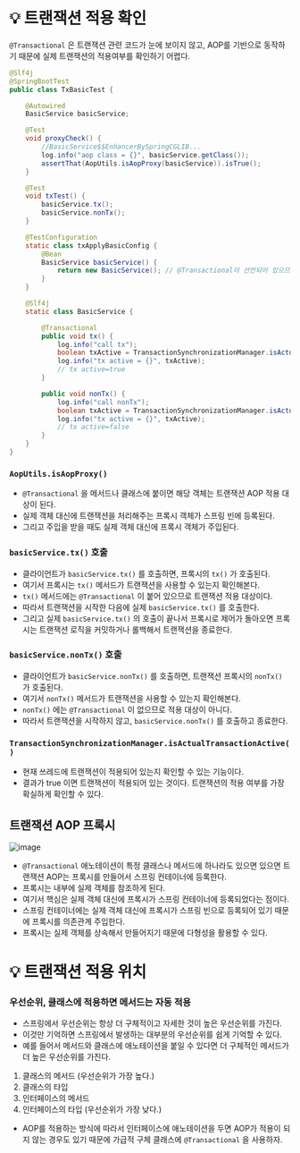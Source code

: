 # 💡 트랜잭션 적용 확인
`@Transactional` 은 트랜잭션 관련 코드가 눈에 보이지 않고, AOP를 기반으로 동작하기 때문에 실제 트랜잭션의 적용여부를 확인하기 어렵다.
```java
@Slf4j
@SpringBootTest
public class TxBasicTest {

    @Autowired
    BasicService basicService;

    @Test
    void proxyCheck() {
        //BasicService$$EnhancerBySpringCGLIB...
        log.info("aop class = {}", basicService.getClass());
        assertThat(AopUtils.isAopProxy(basicService)).isTrue();
    }

    @Test
    void txTest() {
        basicService.tx();
        basicService.nonTx();
    }

    @TestConfiguration
    static class txApplyBasicConfig {
        @Bean
        BasicService basicService() {
            return new BasicService(); // @Transactional이 선언되어 있으므로 프록시 객체가 Bean으로 등록된다.
        }
    }

    @Slf4j
    static class BasicService {

        @Transactional
        public void tx() {
            log.info("call tx");
            boolean txActive = TransactionSynchronizationManager.isActualTransactionActive();
            log.info("tx active = {}", txActive);
            // tx active=true
        }

        public void nonTx() {
            log.info("call nonTx");
            boolean txActive = TransactionSynchronizationManager.isActualTransactionActive();
            log.info("tx active = {}", txActive);
            // tx active=false
        }
    }
}
```

### `AopUtils.isAopProxy()`
* `@Transactional` 을 메서드나 클래스에 붙이면 해당 객체는 트랜잭션 AOP 적용 대상이 된다.
* 실제 객체 대신에 트랜잭션을 처리해주는 프록시 객체가 스프링 빈에 등록된다. 
* 그리고 주입을 받을 때도 실제 객체 대신에 프록시 객체가 주입된다.

### `basicService.tx()` 호출
* 클라이언트가 `basicService.tx()` 를 호출하면, 프록시의 `tx()` 가 호출된다. 
* 여기서 프록시는 `tx()` 메서드가 트랜잭션을 사용할 수 있는지 확인해본다. 
* `tx()` 메서드에는 `@Transactional` 이 붙어 있으므로 트랜잭션 적용 대상이다.
* 따라서 트랜잭션을 시작한 다음에 실제 `basicService.tx()` 를 호출한다.
* 그리고 실제 `basicService.tx()` 의 호출이 끝나서 프록시로 제어가 돌아오면 프록시는 트랜잭션 로직을 커밋하거나 롤백해서 트랜잭션을 종료한다.

### `basicService.nonTx()` 호출
* 클라이언트가 `basicService.nonTx()` 를 호출하면, 트랜잭션 프록시의 `nonTx()` 가 호출된다.
* 여기서 `nonTx()` 메서드가 트랜잭션을 사용할 수 있는지 확인해본다. 
* `nonTx()` 에는 `@Transactional` 이 없으므로 적용 대상이 아니다.
* 따라서 트랜잭션을 시작하지 않고, `basicService.nonTx()` 를 호출하고 종료한다.

### `TransactionSynchronizationManager.isActualTransactionActive()`
* 현재 쓰레드에 트랜잭션이 적용되어 있는지 확인할 수 있는 기능이다. 
* 결과가 true 이면 트랜잭션이 적용되어 있는 것이다. 트랜잭션의 적용 여부를 가장 확실하게 확인할 수 있다.

## 트랜잭션 AOP 프록시
![image](https://github.com/shin-je-woo/TIL/assets/39439576/868a0304-6687-494e-824b-0fcf6e511abf)
* `@Transactional` 애노테이션이 특정 클래스나 메서드에 하나라도 있으면 있으면 트랜잭션 AOP는 프록시를 만들어서 스프링 컨테이너에 등록한다. 
* 프록시는 내부에 실제 객체를 참조하게 된다. 
* 여기서 핵심은 실제 객체 대신에 프록시가 스프링 컨테이너에 등록되었다는 점이다.
* 스프링 컨테이너에는 실제 객체 대신에 프록시가 스프링 빈으로 등록되어 있기 때문에 프록시를 의존관계 주입한다.
* 프록시는 실제 객체를 상속해서 만들어지기 때문에 다형성을 활용할 수 있다.

# 💡 트랜잭션 적용 위치
### 우선순위, 클래스에 적용하면 메서드는 자동 적용
* 스프링에서 우선순위는 항상 더 구체적이고 자세한 것이 높은 우선순위를 가진다. 
* 이것만 기억하면 스프링에서 발생하는 대부분의 우선순위를 쉽게 기억할 수 있다.
* 예를 들어서 메서드와 클래스에 애노테이션을 붙일 수 있다면 더 구체적인 메서드가 더 높은 우선순위를 가진다.
1. 클래스의 메서드 (우선순위가 가장 높다.)
2. 클래스의 타입
3. 인터페이스의 메서드
4. 인터페이스의 타입 (우선순위가 가장 낮다.)
* AOP를 적용하는 방식에 따라서 인터페이스에 애노테이션을 두면 AOP가 적용이 되지 않는 경우도 있기 때문에 가급적 구체 클래스에 `@Transactional` 을 사용하자.
